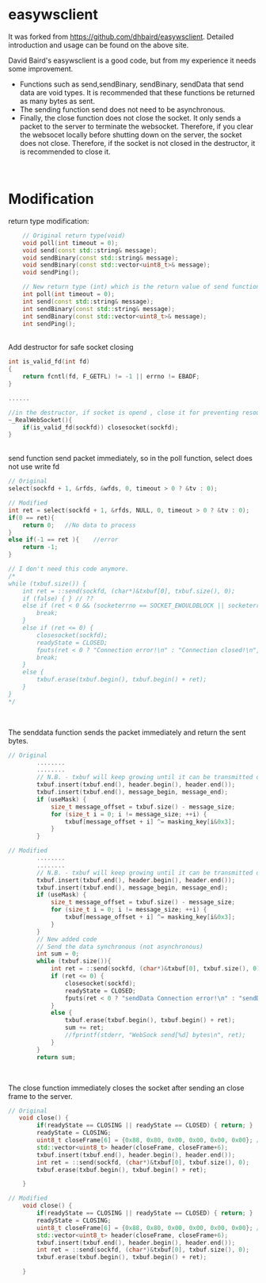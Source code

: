 easywsclient
============

It was forked from https://github.com/dhbaird/easywsclient.
Detailed introduction and usage can be found on the above site.

David Baird's easywsclient is a good code, but from my experience it needs some improvement.

- Functions such as send,sendBinary, sendBinary, sendData that send data are void types. It is recommended that these functions be returned as many bytes as sent.
- The sending function send does not need to be asynchronous.
- Finally, the close function does not close the socket. It only sends a packet to the server to terminate the websocket. Therefore, if you clear the websocet locally before shutting down on the server, the socket does not close. Therefore, if the socket is not closed in the destructor, it is recommended to close it.

<br>

Modification
=====

return type modification:

```c++
    // Original return type(void)
    void poll(int timeout = 0);
    void send(const std::string& message);
    void sendBinary(const std::string& message);
    void sendBinary(const std::vector<uint8_t>& message);
    void sendPing();

    // New return type (int) which is the return value of send function
    int poll(int timeout = 0);
    int send(const std::string& message);
    int sendBinary(const std::string& message);
    int sendBinary(const std::vector<uint8_t>& message);
    int sendPing();

```

<br>
Add destructor for safe socket closing

```c++
int is_valid_fd(int fd)
{
    return fcntl(fd, F_GETFL) != -1 || errno != EBADF;
}

......

//in the destructor, if socket is opend , close it for preventing resource leakage
~_RealWebSocket(){
    if(is_valid_fd(sockfd)) closesocket(sockfd);
}

```
<br>
send function send packet immediately, so in the poll function, select does not use write fd

```c++
// Original 
select(sockfd + 1, &rfds, &wfds, 0, timeout > 0 ? &tv : 0);

// Modified
int ret = select(sockfd + 1, &rfds, NULL, 0, timeout > 0 ? &tv : 0);
if(0 == ret){
    return 0;   //No data to process 
}
else if(-1 == ret ){    //error
    return -1;
}

// I don't need this code anymore.
/*
while (txbuf.size()) {
    int ret = ::send(sockfd, (char*)&txbuf[0], txbuf.size(), 0);
    if (false) { } // ??
    else if (ret < 0 && (socketerrno == SOCKET_EWOULDBLOCK || socketerrno == SOCKET_EAGAIN_EINPROGRESS)) {
        break;
    }
    else if (ret <= 0) {
        closesocket(sockfd);
        readyState = CLOSED;
        fputs(ret < 0 ? "Connection error!\n" : "Connection closed!\n", stderr);
        break;
    }
    else {
        txbuf.erase(txbuf.begin(), txbuf.begin() + ret);
    }
}
*/

```
<br>

The senddata function sends the packet immediately and return the sent bytes.
```c++
// Original 
        ........
        ........
        // N.B. - txbuf will keep growing until it can be transmitted over the socket:
        txbuf.insert(txbuf.end(), header.begin(), header.end());
        txbuf.insert(txbuf.end(), message_begin, message_end);
        if (useMask) {
            size_t message_offset = txbuf.size() - message_size;
            for (size_t i = 0; i != message_size; ++i) {
                txbuf[message_offset + i] ^= masking_key[i&0x3];
            }
        }

// Modified
        ........
        ........
        // N.B. - txbuf will keep growing until it can be transmitted over the socket:
        txbuf.insert(txbuf.end(), header.begin(), header.end());
        txbuf.insert(txbuf.end(), message_begin, message_end);
        if (useMask) {
            size_t message_offset = txbuf.size() - message_size;
            for (size_t i = 0; i != message_size; ++i) {
                txbuf[message_offset + i] ^= masking_key[i&0x3];
            }
        }
        // New added code 
        // Send the data synchronous (not asynchronous)
        int sum = 0;
        while (txbuf.size()){
            int ret = ::send(sockfd, (char*)&txbuf[0], txbuf.size(), 0);
            if (ret <= 0) {
                closesocket(sockfd);
                readyState = CLOSED;
                fputs(ret < 0 ? "sendData Connection error!\n" : "sendData Connection closed!\n", stderr);
            }
            else {
                txbuf.erase(txbuf.begin(), txbuf.begin() + ret);
                sum += ret;
                //fprintf(stderr, "WebSock send[%d] bytes\n", ret);
            }
        }
        return sum;

```

<br>

The close function immediately closes the socket after sending an close frame to the server.
```c++
// Original 
   void close() {
        if(readyState == CLOSING || readyState == CLOSED) { return; }
        readyState = CLOSING;
        uint8_t closeFrame[6] = {0x88, 0x80, 0x00, 0x00, 0x00, 0x00}; // last 4 bytes are a masking key
        std::vector<uint8_t> header(closeFrame, closeFrame+6);
        txbuf.insert(txbuf.end(), header.begin(), header.end());
        int ret = ::send(sockfd, (char*)&txbuf[0], txbuf.size(), 0);
        txbuf.erase(txbuf.begin(), txbuf.begin() + ret);

    }

// Modified
    void close() {
        if(readyState == CLOSING || readyState == CLOSED) { return; }
        readyState = CLOSING;
        uint8_t closeFrame[6] = {0x88, 0x80, 0x00, 0x00, 0x00, 0x00}; // last 4 bytes are a masking key
        std::vector<uint8_t> header(closeFrame, closeFrame+6);
        txbuf.insert(txbuf.end(), header.begin(), header.end());
        int ret = ::send(sockfd, (char*)&txbuf[0], txbuf.size(), 0);
        txbuf.erase(txbuf.begin(), txbuf.begin() + ret);

    }

```